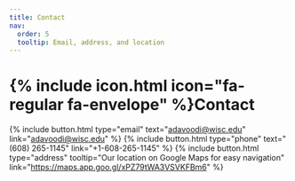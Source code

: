 ```yaml
---
title: Contact
nav:
  order: 5
  tooltip: Email, address, and location
---
```


# {% include icon.html icon="fa-regular fa-envelope" %}Contact

{%
  include button.html
  type="email"
  text="adavoodi@wisc.edu"
  link="adavoodi@wisc.edu"
%}
{%
  include button.html
  type="phone"
  text="(608) 265-1145"
  link="+1-608-265-1145"
%}
{%
  include button.html
  type="address"
  tooltip="Our location on Google Maps for easy navigation"
  link="https://maps.app.goo.gl/xPZ79tWA3VSVKFBm6"
%}

